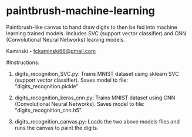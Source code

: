 # paintbrush-machine-learning
Paintbrush-like canvas to hand draw digits to then be fed into machine learning trained models. Includes SVC (support vector classifier) and CNN (Convolutional Neural Networks) leaning models.

Kaminski - fckaminski66@gmail.com

#Instructions:
1) digits_recognition_SVC.py: Trains MNIST dataset using sklearn SVC (support vector classifier). 
                              Saves model to file: "digits_recognition.pickle"


2) digits_recognition_keras_cnn.py: Trains MNIST dataset using CNN (Convolutional Neural Networks).
                                    Saves model to file: "digits_recognition_cnn.h5".

3) digits_recognition_canvas.py: Loads the two above models files and runs the canvas to paint the digits.
